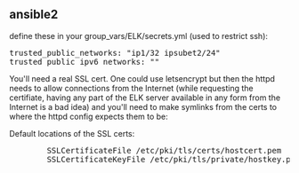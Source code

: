 ansible2
--------

define these in your group_vars/ELK/secrets.yml (used to restrict ssh):

<pre>
trusted_public_networks: "ip1/32 ipsubet2/24"
trusted_public_ipv6_networks: ""
</pre>

You'll need a real SSL cert. One could use letsencrypt but then the httpd needs to allow connections from the Internet (while requesting the certifiate, having any part of the ELK server available in any form from the Internet is a bad idea) and you'll need to make symlinks from the certs to where the httpd config expects them to be:

Default locations of the SSL certs:
<pre>
        SSLCertificateFile /etc/pki/tls/certs/hostcert.pem
        SSLCertificateKeyFile /etc/pki/tls/private/hostkey.pem
</pre>
